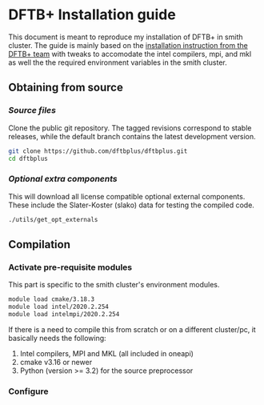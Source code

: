 # DFTB+ Installation guide

This document is meant to reproduce my installation of DFTB+ in smith cluster. The guide is mainly based on the [installation instruction from the DFTB+ team](https://github.com/dftbplus/dftbplus/blob/21.2/INSTALL.rst) with tweaks to accomodate the intel compilers, mpi, and mkl as well the the required environment variables in the smith cluster.

## Obtaining from source

### *Source files*
Clone the public git repository. The tagged revisions correspond to stable releases, while the default branch contains the latest development version.

```bash
git clone https://github.com/dftbplus/dftbplus.git
cd dftbplus
```

### *Optional extra components*
This will download all license compatible optional external components. These include the Slater-Koster (slako) data for testing the compiled code.

```bash
./utils/get_opt_externals
```

## Compilation

### **Activate pre-requisite modules** 
This part is specific to the smith cluster's environment modules. 

```bash
module load cmake/3.18.3
module load intel/2020.2.254
module load intelmpi/2020.2.254
``` 

If there is a need to compile this from scratch or on a different cluster/pc, it basically needs the following:

1. Intel compilers, MPI and MKL (all included in oneapi)
2. cmake v3.16 or newer
3. Python (version >= 3.2) for the source preprocessor

### **Configure**